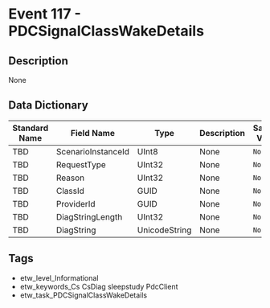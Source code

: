 # Event 117 - PDCSignalClassWakeDetails

## Description
None

## Data Dictionary
|Standard Name|Field Name|Type|Description|Sample Value|
|---|---|---|---|---|
|TBD|ScenarioInstanceId|UInt8|None|`None`|
|TBD|RequestType|UInt32|None|`None`|
|TBD|Reason|UInt32|None|`None`|
|TBD|ClassId|GUID|None|`None`|
|TBD|ProviderId|GUID|None|`None`|
|TBD|DiagStringLength|UInt32|None|`None`|
|TBD|DiagString|UnicodeString|None|`None`|

## Tags
* etw_level_Informational
* etw_keywords_Cs CsDiag sleepstudy PdcClient
* etw_task_PDCSignalClassWakeDetails
